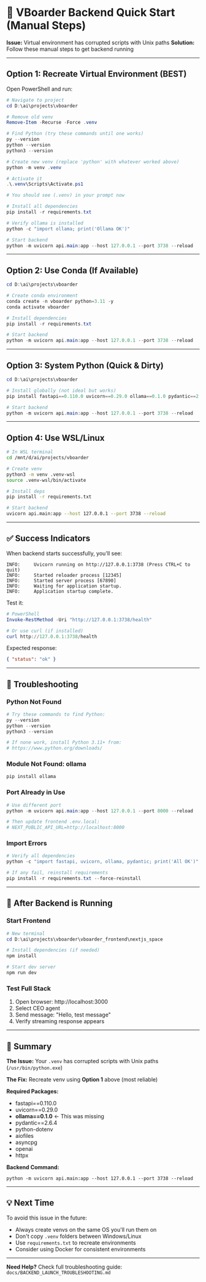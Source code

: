 # 🚀 VBoarder Backend Quick Start (Manual Steps)

**Issue:** Virtual environment has corrupted scripts with Unix paths
**Solution:** Follow these manual steps to get backend running

---

## Option 1: Recreate Virtual Environment (BEST)

Open PowerShell and run:

```powershell
# Navigate to project
cd D:\ai\projects\vboarder

# Remove old venv
Remove-Item -Recurse -Force .venv

# Find Python (try these commands until one works)
py --version
python --version
python3 --version

# Create new venv (replace 'python' with whatever worked above)
python -m venv .venv

# Activate it
.\.venv\Scripts\Activate.ps1

# You should see (.venv) in your prompt now

# Install all dependencies
pip install -r requirements.txt

# Verify ollama is installed
python -c "import ollama; print('Ollama OK')"

# Start backend
python -m uvicorn api.main:app --host 127.0.0.1 --port 3738 --reload
```

---

## Option 2: Use Conda (If Available)

```powershell
cd D:\ai\projects\vboarder

# Create conda environment
conda create -n vboarder python=3.11 -y
conda activate vboarder

# Install dependencies
pip install -r requirements.txt

# Start backend
python -m uvicorn api.main:app --host 127.0.0.1 --port 3738 --reload
```

---

## Option 3: System Python (Quick & Dirty)

```powershell
cd D:\ai\projects\vboarder

# Install globally (not ideal but works)
pip install fastapi==0.110.0 uvicorn==0.29.0 ollama==0.1.0 pydantic==2.6.4 python-dotenv aiofiles asyncpg openai httpx

# Start backend
python -m uvicorn api.main:app --host 127.0.0.1 --port 3738 --reload
```

---

## Option 4: Use WSL/Linux

```bash
# In WSL terminal
cd /mnt/d/ai/projects/vboarder

# Create venv
python3 -m venv .venv-wsl
source .venv-wsl/bin/activate

# Install deps
pip install -r requirements.txt

# Start backend
uvicorn api.main:app --host 127.0.0.1 --port 3738 --reload
```

---

## ✅ Success Indicators

When backend starts successfully, you'll see:

```
INFO:     Uvicorn running on http://127.0.0.1:3738 (Press CTRL+C to quit)
INFO:     Started reloader process [12345]
INFO:     Started server process [67890]
INFO:     Waiting for application startup.
INFO:     Application startup complete.
```

Test it:

```powershell
# PowerShell
Invoke-RestMethod -Uri "http://127.0.0.1:3738/health"

# Or use curl (if installed)
curl http://127.0.0.1:3738/health
```

Expected response:

```json
{ "status": "ok" }
```

---

## 🔧 Troubleshooting

### Python Not Found

```powershell
# Try these commands to find Python:
py --version
python --version
python3 --version

# If none work, install Python 3.11+ from:
# https://www.python.org/downloads/
```

### Module Not Found: ollama

```powershell
pip install ollama
```

### Port Already in Use

```powershell
# Use different port
python -m uvicorn api.main:app --host 127.0.0.1 --port 8000 --reload

# Then update frontend .env.local:
# NEXT_PUBLIC_API_URL=http://localhost:8000
```

### Import Errors

```powershell
# Verify all dependencies
python -c "import fastapi, uvicorn, ollama, pydantic; print('All OK')"

# If any fail, reinstall requirements
pip install -r requirements.txt --force-reinstall
```

---

## 🎯 After Backend is Running

### Start Frontend

```powershell
# New terminal
cd D:\ai\projects\vboarder\vboarder_frontend\nextjs_space

# Install dependencies (if needed)
npm install

# Start dev server
npm run dev
```

### Test Full Stack

1. Open browser: http://localhost:3000
2. Select CEO agent
3. Send message: "Hello, test message"
4. Verify streaming response appears

---

## 📝 Summary

**The Issue:** Your `.venv` has corrupted scripts with Unix paths (`/usr/bin/python.exe`)

**The Fix:** Recreate venv using **Option 1** above (most reliable)

**Required Packages:**

- fastapi==0.110.0
- uvicorn==0.29.0
- **ollama==0.1.0** ← This was missing
- pydantic==2.6.4
- python-dotenv
- aiofiles
- asyncpg
- openai
- httpx

**Backend Command:**

```
python -m uvicorn api.main:app --host 127.0.0.1 --port 3738 --reload
```

---

## 💡 Next Time

To avoid this issue in the future:

- Always create venvs on the same OS you'll run them on
- Don't copy `.venv` folders between Windows/Linux
- Use `requirements.txt` to recreate environments
- Consider using Docker for consistent environments

---

**Need Help?** Check full troubleshooting guide: `docs/BACKEND_LAUNCH_TROUBLESHOOTING.md`
